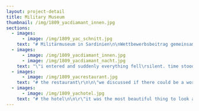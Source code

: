 ```yaml
---
layout: project-detail
title: Military Museum
thumbnail: /img/1809_yacdiamant_innen.jpg
sections:
  - images:
      - image: /img/1809_yac_schnitt.jpg
    text: "# Militärmuseum in Sardinien\n\nWettbewerbsbeitrag gemeinsam mit Katharina Kleczka, 2018\n\n\"when we entered the grounds we were confused at first because we couldn't make out anything different. just\rthe ruins and no shiny new building. as we turned the corner we spotted the low conrete cubes inside the old\rstructures and by looking closer we saw that there were beautiful shady courtyards between the bare walls.\rwalking further on the dirt road suddenly there it was: the lighthouse - a bright and proud memorial,\rprotruding from the ruins like a glistening diamond...\""
  - images:
      - image: /img/1809_yacdiamant_innen.jpg
      - image: /img/1809_yacdiamant_nacht.jpg
    text: "\"i entered and suddenly everything fell\rsilent. time stood still and my mind started\rto wander. afterwards i was surprised to\rhave stayed for 40 minutes just staring at\rthe light reflecting on the water...\n\nat night, the whole place transformed into this\rpoetic light show wiht the monumental\rdiamond competing with the stars...\""
  - images:
      - image: /img/1809_yacrestaurant.jpg
    text: "# the restaurant\r\n\n\"we discussed if there could be a world without warfare while we had lunch in the cool shade\rof the restaurant. i remember the geckos on the old walls and how silent and peaceful it\rwas. we sat with a group from japan on a large table in a secluded little glass cube and i\rcould not say if i was inside or outside...\""
  - images:
      - image: /img/1809_yachotel.jpg
    text: "# the hotel\n\n\r\"it was the most beautiful thing to look at the stars\rright from our bed and listen to the cicadas chirping\rand the sea far off in the distance. we left the doors to\rour little court yard open to let in the breeze. the next\rmorning we had breakfast with a couple from norway\rthat told us about a great climbing place...\""
---
```


